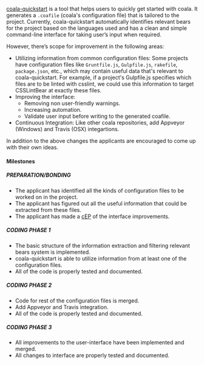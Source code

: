 [coala-quickstart](https://github.com/coala/coala-quickstart) is a tool that
helps users to quickly get started with coala. It generates a `.coafile`
(coala's configuration file) that is tailored to the project. Currently,
coala-quickstart automatically identifies relevant bears for the project
based on the languages used and has a clean and simple command-line interface 
for taking user’s input when required.

However, there’s scope for improvement in the following areas:

- Utilizing information from common configuration files: Some projects have
  configuration files like `Gruntfile.js`, `Gulpfile.js`, `rakefile`,
  `package.json`, etc., which may contain useful data that's relevant to
  coala-quickstart. For example, if a project's Gulpfile.js specifies which
  files are to be linted with csslint, we could use this information to target
  CSSLintBear at exactly these files.
- Improving the interface: 
	- Removing non user-friendly warnings.
	- Increasing automation.
	- Validate user input before writing to the generated coafile.
- Continuous Integration: Like other coala repositories, add Appveyor 
  (Windows) and Travis (OSX) integartions.

In addition to the above changes the applicants are encouraged to come up with
their own ideas.


#### Milestones

##### PREPARATION/BONDING

* The applicant has identified all the kinds of configuration files to be worked
  on in the project.
* The applicant has figured out all the useful information that could be
  extracted from these files.
* The applicant has made a [cEP](https://coala.io/cep) of the interface
  improvements.

##### CODING PHASE 1

* The basic structure of the information extraction and filtering relevant
  bears system is implemented.
* coala-quickstart is able to utilize information from at least one of the
  configuration files.
* All of the code is properly tested and documented.

##### CODING PHASE 2

* Code for rest of the configuration files is merged.
* Add Appveyor and Travis integration.
* All of the code is properly tested and documented.

##### CODING PHASE 3

* All improvements to the user-interface have been implemented and merged.
* All changes to interface are properly tested and documented.
